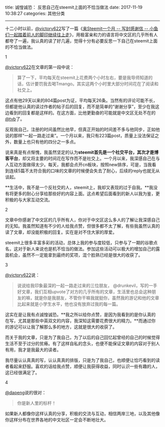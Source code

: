 title: 诚惶诚恐： 反思自己在steemit上面的不恰当做法
date: 2017-11-19 10:38:27
categories: 其他分类


---

十二小时以前，[@victory622][1]写了一篇《[来Steemit一个月 -- 写封感谢信 -- 小鱼们一起踏着前人的脚印继续往上走][2]》，用极富亲和力的语言将中文区的几乎所有人都夸了一遍，我认真的读了好几遍，觉得十分有必要反思一下自己在steemit上面的不恰当做法。


<!--more-->


1

[@victory622][3]在文章的第一段中说：

> 算了一下，平均每天在steemit上花费两个小时左右，要是我导师知道的话，估计要罚我去喝Tmango。其实这两个小时里大部分时间花在了阅读和社交上。

这点有他29天以来的804篇post为证，平均每天26条。当然有的评论可能不长，但都是他认真的读过作者的帖子后的回复，而不是简单的“谢谢分享”，至少在我这边看到的回复都是这样的。在这方面，比他更勤奋的可能就是中文区无处不在的[@tvb][4]了。

反观我自己，注册的时间虽然比他早，但真正开始的时间差不多与他同步，正如他说的那样“一起一路走过来”。一个月以来，我只有223篇post，质量上没法保证之外，数量上也只有他的四分之一多点。

说来真是有点惭愧，我虽然坚定的认为**steemit首先是一个社交平台，其次才是博客平台**，却又将主要的时间花在写作而不是社交上。一个月以来，我深感自己在与人互动方面做得太少。每天，我都会点开cn板块，按照new排序，可是，当我看到连续5篇不太符合我的口味的文章的时候便会失去了耐心，后续的reply也就无从谈起。

**生活中，我不是一个反社交的人，steemit上，我却又表现的过于自我。**我没有将更多的耐心分享给那些好的内容上面。这点希望后面看到的新人以我为鉴，更积极的与大家互动交流。

2

文章中你感谢了中文区的几乎所有人，你对于中文区这么多人的了解让我深感自己的无知。我虽然知道有不少的人给我点赞，但很多都不太了解，有些我虽然认真的读了文章，却没能积极的回复。实在是对不住大家的厚爱。

steemit上很多丰富多彩的活动，总体上我的参与度较低，只参与了一期的谷歌点名，这对于新人来说也是机不恰当的做法。参加这些活动可以极大的增加自己的露面机会，虽然不一定能拿到最终的奖项，混个脸熟已经是很大的收获了。

3

[@victory622][5]说：

> 说说给我印象最深的一起一路走过来的三位朋友， @drunkevil，写的一手好文章，我们互相upvote了对方的几乎所有的文章，生活里也总会这种朋友的嘛，就是你是我朋友，不管你干嘛我就挺你，虽然我的游记和他的文章比起来就是小学生水平，他也没有放弃过我的每一篇。

这实在是让我有点诚惶诚恐。**我之所以给你点赞，是因为我看到的是你认真的在写，尤其是那些中英双文的内容，我深知这需要花费很大的精力。**而通过你的游记可以让我了解那么多的地方，这就是很大的收获了。

而关于我的文章，只是为了我自己，为了以后的自己回忆起曾经的自己的时候觉得生活不至于过分的贫瘠。有了这样自私的念头，也便不能保证文章的内容对于别人有用，我才是我最大的读者。

我尽量认认真真的写，认认真真的排版，只是为了我自己，也顺便让恰巧看到的读者看起来舒服。喜欢的话给我点赞，顺便让我获得收益，同时认识一些有趣的人，这已经很满足了。

4

[@dapeng][6]说的很对：

> 你是新人里的标杆！

如果新人都像你这样认真的分享，积极的交流与互动，相信两岸三地，以及其他像你这样分布在世界各地的中文社区一定会不断地壮大。




  [1]: https://steemit.com/@victory622
  [2]: https://steemit.com/cn/@victory622/steemit
  [3]: https://steemit.com/@victory622
  [4]: https://steemit.com/@tvb
  [5]: https://steemit.com/@victory622
  [6]: https://steemit.com/@dapeng